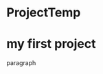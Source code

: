 # ProjectTemp
<!DOCTYPE html>
<html>
  <head>
    
  </head>
  <body>
    <h1> my first project</h1>
    <p>paragraph</p>
  </body>
</html>
